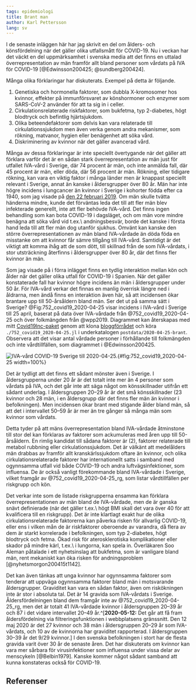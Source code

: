 ```yaml
---
tags: epidemiologi
title: Brant man
author: Karl Pettersson
lang: sv
---
```


I de senaste inläggen här har jag skrivit en del om ålders- och
könsfördelning när det gäller olika utfallsmått för COVID-19.
Nu i veckan har det väckt en del uppmärksamhet i svenska media
att det finns en uttalad överrepresentation av män framför allt
bland personer som vårdats på IVA för COVID-19
[@Edwinsson200425; @sundberg200424].

Många olika förklaringar har diskuterats. Exempel på detta är
följande.

1. Genetiska och hormonella faktorer, som dubbla X-kromosomer hos
kvinnor, effekter på immunförsvaret av könshormoner och enzymer som
SARS-CoV-2 använder för att ta sig in i celler.
2. Cirkulationsrelaterade riskfaktorer, som bukfetma,
typ 2-diabetes, högt blodtryck och befintlig hjärtsjukdom.
3. Olika beteendefaktorer som delvis kan vara relaterade till
cirkulationssjukdom men även verka genom andra mekanismer,
som rökning, matvanor, hygien eller benägenhet att söka vård.
4. Diskriminering av kvinnor när det gäller avancerad vård.

Många av dessa förklaringar är inte speciellt övertygande när det
gäller att förklara varför det är en sådan stark överrepresentation av
män just för utfallet IVA-vård i Sverige, där 74 procent är män, och
inte anmälda fall, där 45 procent är män, eller döda, där 56 procent är
män. Rökning, eller tidigare rökning, kan vara en viktig faktor i
många länder men är knappast speciellt relevant i Sverige, annat än
kanske i åldersgrupper över 80 år. Män har inte högre incidens
i lungcancer än kvinnor  i Sverige i kohorter födda efter ca 1940, som jag
visade på
[den 22 februari 2019](2019-02-22-hopp.html). Om män skulle tvätta händerna
mindre, kunde det förväntas leda det till att fler män blev infekterade
generellt, inte att fler behövde IVA-vård. Det finns ingen behandling
som kan bota COVID-19 i dagsläget, och om män vore mindre benägna
att söka vård vid t.ex.\ andningsbesvär, borde det kanske i första
hand leda till att fler män dog utanför sjukhus. Omvänt kan kanske
den större överrepresentationen av män bland IVA-vårdade än döda
föda en misstanke om att kvinnor får sämre tillgång till IVA-vård.
Samtidigt är det viktigt att komma ihåg att de som dött, till
skillnad från de som IVA-vårdats, i stor utsträckning återfinns
i åldersgrupper över 80 år, där det finns fler kvinnor än män.

Som jag visade på i förra inlägget finns en tydlig interaktion
mellan kön och ålder när det gäller olika utfall för COVID-19 i
Spanien. När det gäller konstaterade fall har kvinnor högre
incidens än män i åldersgrupper under 50 år. För IVA-vård
verkar det finnas en manlig överrisk längre ned i åldrarna,
men ändå finns en interaktion även här, så att incidensen
ökar brantare upp till 50-årsåldern bland män. Ser det ut
på samma sätt i Sverige? @Fig:752_covid19_2020-04-25 visar
incidens i IVA-vård i Sverige till 25 april, baserat på
data över IVA-vårdade från @752_covid19_2020-04-25 och
över folkmängden från @wpp2019. Diagrammet kan återskapas
med mitt [Covid19Inc-paket](https://github.com/klpn/Covid19Inc.jl)
genom att klona [bloggförrådet](https://github.com/klpn/static-dust.git) 
och köra `./752_covid19_2020-04-25.jl` i underkatalogen
`postdata/2020-04-25-brant`. Observera att det visar antal
vårdade personer i förhållande till folkmängden och inte
vårdtillfällen, som diagrammet i @Edwinsson200425.

![IVA-vård COVID-19 Sverige till 2020-04-25.](../images/752_covid19_2020-04-25.svg){#fig:752_covid19_2020-04-25 width=100%}

Det är tydligt att det finns ett sådant mönster även i Sverige. I
åldersgrupperna under 20 år är det totalt inte mer än 4 personer som
vårdats på IVA, och det går inte att säga något om könsskillnader utifrån
ett sådant underlag. I åldersgruppen 20–29 år är det små
könsskillnader (23 kvinnor och 28 män, i en åldersgrupp där det finns
fler män än kvinnor i befolkningen). Men incidensen ökar brant med
stigande ålder bland män, så att det i intervallet 50–59 år är mer än
tre gånger så många män som kvinnor som vårdats.

Detta tyder på att mäns överrepresentation bland IVA-vårdade
åtminstone till stor del kan förklaras av faktorer som ackumuleras med
åren upp till 50-årsåldern. En rimlig kandidat till sådana faktorer är
(2), faktorer relaterade till metabol rubbning eller
cirkulationssjukdom. Det är välkänt att medelålders män drabbas av
framför allt kranskärlssjukdom oftare än kvinnor, och olika
cirkulationsrelaterade faktorer har internationellt satts i samband
med ogynnsamma utfall vid både COVID-19 och andra luftvägsinfektioner,
som influensa. De är också vanligt förekommande bland IVA-vårdade i
Sverige, vilket framgår av @752_covid19_2020-04-25_rg, som listar
vårdtillfällen per riskgrupp och kön.

Det verkar inte som de listade riskgrupperna ensamma kan förklara
överrepresentationen av män bland de IVA-vårdade, men de är ganska
snävt definierade (när det gäller t.ex.\ högt BMI skall det vara över
40 för att kvalificera till en riskgrupp). Det är inte klartlagt exakt
hur de olika cirkulationsrelaterade faktorerna kan påverka risken för
allvarlig COVID-19, eller ens i vilken mån de är riskfaktorer
oberoende av varandra, då flera av dem är starkt korrelerade i
befolkningen, som typ 2-diabetes, högt blodtryck och fetma. Ökad risk
för aterosklerotiska komplikationer eller skador på mindre kärl,
t.ex.\ i lungorna, kan spela in. Överläkaren Soo Aleman påtalade i ett
nyhetsinslag att bukfetma, som är vanligare bland män, rent mekaniskt
kan öka risken för andningsproblem [@nyhetsmorgon200415t1142].

Det kan även tänkas att unga kvinnor har ogynnsamma faktorer som
tenderar att uppväga ogynnsamma faktorer bland män i motsvarande
åldersgrupper. Graviditet kan vara en sådan faktor, även om
riskökningen inte är stor i absoluta tal. Det är 14 gravida som
IVA-vårdats i Sverige. Åldersfördelningen bland dem framgår inte av
@752_covid19_2020-04-25_rg, men det är totalt 41 IVA-vårdade kvinnor i
åldersgruppen 20–39 år och 87 i det vidare intervallet 20–49
år.^[**2020-05-12:** Det går att få fram åldersfördelning via
filtreringsfunktionen i webbplatsens gränssnitt. Den 12 maj 2020 är
det 27 kvinnor och 38 män i åldersgruppen 20–29 år som IVA-vårdats,
och 10 av de kvinnorna har graviditet rapporterad. I åldersgruppen
30–39 år det 9/29 kvinnor.] I den svenska befolkningen i
stort har de flesta gravida varit över 30 år de senaste åren. Det har
diskuterats om kvinnor kan vara mer sårbara för virusinfektioner som
influensa under vissa delar av menscykeln [@Belbin1979]. Kanske kommer
något sådant samband att kunna konstateras också för COVID-19.


## Referenser
